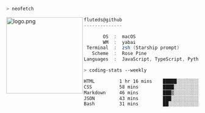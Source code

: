 ```zsh
> neofetch
```

<!--img align="left" src="https://github.com/fluteds.png" alt="logo.png" width="200"/>-->
<img align="left" src="https://external-content.duckduckgo.com/iu/?u=https%3A%2F%2F78.media.tumblr.com%2F975fca5f82161b190efdcaa05ffbd4ec%2Ftumblr_p6q6m9TJF01x3p3jmo1_500.png&f=1&nofb=1" alt="logo.png" width="200"/>

```csharp
fluteds@github
--------------

       OS  :  macOS
       WM  :  yabai
 Terminal  :  zsh (Starship prompt)  
   Scheme  :  Rose Pine  
Languages  :  JavaScript, TypeScript, Python, HTML, CSS  

```

```zsh
> coding-stats --weekly
```

<!--START_SECTION:waka-->

```txt
HTML         1 hr 16 mins    █████░░░░░░░░░░░░░░░░░░░░   20.61 %
CSS          58 mins         ████░░░░░░░░░░░░░░░░░░░░░   15.84 %
Markdown     46 mins         ███▒░░░░░░░░░░░░░░░░░░░░░   12.70 %
JSON         43 mins         ███░░░░░░░░░░░░░░░░░░░░░░   11.78 %
Bash         31 mins         ██░░░░░░░░░░░░░░░░░░░░░░░   08.43 %
```

<!--END_SECTION:waka-->
